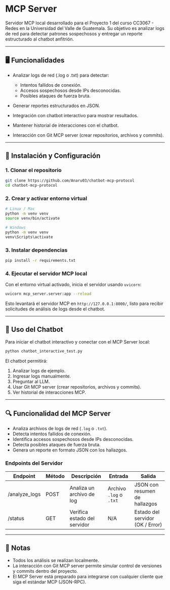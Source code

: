 # MCP Server

Servidor MCP local desarrollado para el Proyecto 1 del curso CC3067 - Redes en la Universidad del Valle de Guatemala.
Su objetivo es analizar logs de red para detectar patrones sospechosos y entregar un reporte estructurado al chatbot anfitrión.

---

## 🖥️ Funcionalidades

* Analizar logs de red (.log o .txt) para detectar:

  * Intentos fallidos de conexión.
  * Accesos sospechosos desde IPs desconocidas.
  * Posibles ataques de fuerza bruta.
* Generar reportes estructurados en JSON.
* Integración con chatbot interactivo para mostrar resultados.
* Mantener historial de interacciones con el chatbot.
* Interacción con Git MCP server (crear repositorios, archivos y commits).

---

## 🚀 Instalación y Configuración

### 1. Clonar el repositorio

```bash
git clone https://github.com/Anaru03/chatbot-mcp-protocol
cd chatbot-mcp-protocol
```

### 2. Crear y activar entorno virtual

```bash
# Linux / Mac
python -m venv venv
source venv/bin/activate

# Windows
python -m venv venv
venv\Scripts\activate
```

### 3. Instalar dependencias

```bash
pip install -r requirements.txt
```

### 4. Ejecutar el servidor MCP local

Con el entorno virtual activado, inicia el servidor usando `uvicorn`:

```bash
uvicorn mcp_server.server:app --reload
```

Esto levantará el servidor MCP en `http://127.0.0.1:8000/`, listo para recibir solicitudes de análisis de logs desde el chatbot.

---

## 🤖 Uso del Chatbot

Para iniciar el chatbot interactivo y conectar con el MCP Server local:

```bash
python chatbot_interactive_test.py
```

El chatbot permitirá:

1. Analizar logs de ejemplo.
2. Ingresar logs manualmente.
3. Preguntar al LLM.
4. Usar Git MCP server (crear repositorios, archivos y commits).
5. Ver historial de interacciones MCP.

---

## 🔍 Funcionalidad del MCP Server

* Analiza archivos de logs de red (`.log` o `.txt`).
* Detecta intentos fallidos de conexión.
* Identifica accesos sospechosos desde IPs desconocidas.
* Detecta posibles ataques de fuerza bruta.
* Genera un reporte en formato JSON con los hallazgos.

### Endpoints del Servidor

| Endpoint       | Método | Descripción                  | Entrada                 | Salida                           |
| -------------- | ------ | ---------------------------- | ----------------------- | -------------------------------- |
| /analyze\_logs | POST   | Analiza un archivo de log    | Archivo `.log` o `.txt` | JSON con resumen de hallazgos    |
| /status        | GET    | Verifica estado del servidor | N/A                     | Estado del servidor (OK / Error) |

---
## 📌 Notas

* Todos los análisis se realizan localmente.
* La interacción con Git MCP server permite simular control de versiones y commits dentro del proyecto.
* El MCP Server está preparado para integrarse con cualquier cliente que siga el estándar MCP (JSON-RPC).
